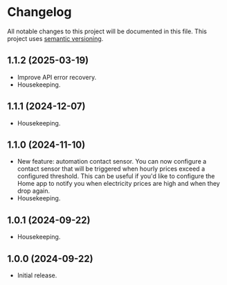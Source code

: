 # Changelog

All notable changes to this project will be documented in this file. This project uses [semantic versioning](https://semver.org/).

## 1.1.2 (2025-03-19)
  * Improve API error recovery.
  * Housekeeping.

## 1.1.1 (2024-12-07)
  * Housekeeping.

## 1.1.0 (2024-11-10)
  * New feature: automation contact sensor. You can now configure a contact sensor that will be triggered when hourly prices exceed a configured threshold. This can be useful if you'd like to configure the Home app to notify you when electricity prices are high and when they drop again.
  * Housekeeping.

## 1.0.1 (2024-09-22)
  * Housekeeping.

## 1.0.0 (2024-09-22)
  * Initial release.
